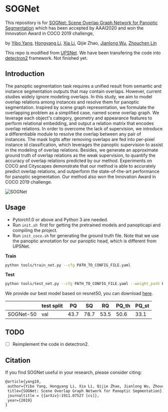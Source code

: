 # SOGNet
This repository is for [SOGNet: Scene Overlap Graph Network for Panoptic Segmentation](https://arxiv.org/abs/1911.07527) which has been accepted by AAAI2020 and won the Innovation Award in COCO 2019 challenge,

by [Yibo Yang](https://zero-lab-pku.github.io/personwise/yangyibo/), [Hongyang Li](https://zero-lab-pku.github.io/personwise/lihongyang/), [Xia Li](https://zero-lab-pku.github.io/personwise/lixia/), Qijie Zhao, [Jianlong Wu](https://zero-lab-pku.github.io/personwise/wujianlong/), [Zhouchen Lin](https://zero-lab-pku.github.io/personwise/linzhouchen/)

This repo is modified from [UPSNet](https://github.com/uber-research/UPSNet). We have been transfering the code into [detectron2](https://github.com/facebookresearch/detectron2) framework. Not finished yet.

## Introduction
The panoptic segmentation task requires a unified result from semantic and instance segmentation outputs that may contain overlaps. However, current studies widely ignore modeling overlaps. In this study, we aim to model overlap relations among instances and resolve them for panoptic segmentation. Inspired by scene graph representation, we formulate the overlapping problem as a simplified case, named scene overlap graph. We leverage each object's category, geometry and appearance features to perform relational embedding, and output a relation matrix that encodes overlap relations. In order to overcome the lack of supervision, we introduce a differentiable module to resolve the overlap between any pair of instances. The mask logits after removing overlaps are fed into per-pixel instance id classification, which leverages the panoptic supervision to assist in the modeling of overlap relations. Besides, we generate an approximate ground truth of overlap relations as the weak supervision, to quantify the accuracy of overlap relations predicted by our method. Experiments on COCO and Cityscapes demonstrate that our method is able to accurately predict overlap relations, and outperform the state-of-the-art performance for panoptic segmentation. Our method also won the Innovation Award in COCO 2019 challenge.

![SOGNet](assets/sognet.png)

## Usage
+ Pytorch1.0 or above and Python 3 are needed.
+ Run ```init.sh ```first  for getting the pretrained models and panopticapi and compiling the project.
+ Run ```init_coco.sh``` for generating the ground truth file. Note that we use the panoptic annotation for our panoptic head, which is different from UPSNet.

**Train**
```bash
python tools/train_net.py --cfg PATH_TO_CONFIG_FILE.yaml
```

**Test**
```bash
python tools/test_net.py --cfg PATH_TO_CONFIG_FILE.yaml --weight_path PATH_TO_CHECKPOINT.pth
```
We provide our best model based on resnet50, you can download [here](https://drive.google.com/open?id=1Lc3ru2pigkA3ymYZPRfopxgnMMBxOZ1j).

|         |**test split**|**PQ**|**SQ**|**RQ**|**PQ_th**|**PQ_st**|
|---------|--------------|------|------|------|---------|---------|
|SOGNet-50|      val     | 43.7 | 78.7 | 53.5 |  50.6   |   33.1  |


## TODO
- [ ] Reimplement the code in detectron2. 

## Citation
If you find SOGNet useful in your research, please consider citing:
```latex
@article{yang19,
 author={Yibo Yang, Hongyang Li, Xia Li, Qijie Zhao, Jianlong Wu, Zhouchen Lin},
 title={SOGNet: Scene Overlap Graph Network for Panoptic Segmentation},
 journaltitle = {{arXiv}:1911.07527 [cs]},
 year={2019}
}
```

